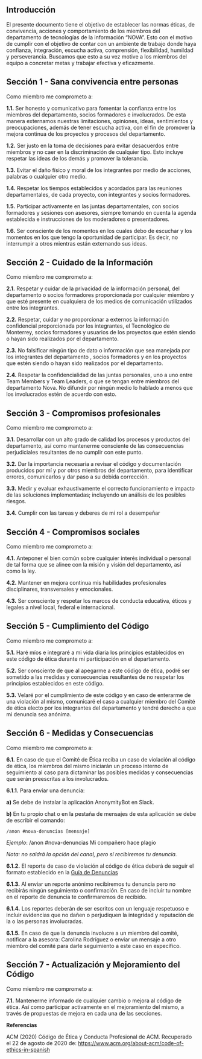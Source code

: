 ## Introducción

El presente documento tiene el objetivo de establecer las normas éticas, de convivencia, acciones y comportamiento de los miembros del departamento de tecnologías de la información “NOVA”. Esto con el motivo de cumplir con el objetivo de contar con un ambiente de trabajo donde haya confianza, integración, escucha activa, comprensión, flexibilidad, humildad y perseverancia. Buscamos que esto a su vez motive a los miembros del equipo  a concretar metas y trabajar efectiva y eficazmente.

## Sección 1  - Sana convivencia entre personas

Como miembro me comprometo a:

**1.1.** Ser honesto y comunicativo para fomentar la confianza entre los miembros del departamento, socios formadores e involucrados. De esta manera externamos nuestras limitaciones, opiniones, ideas, sentimientos y preocupaciones, además de tener escucha activa,  con el fin de promover la mejora continua de los proyectos y procesos del departamento.

**1.2.** Ser justo en la toma de decisiones para evitar desacuerdos entre miembros y no caer en la discriminación de cualquier tipo. Esto incluye respetar las ideas de los demás y promover la tolerancia.  

**1.3.** Evitar el daño físico y moral de los integrantes por medio de acciones, palabras o cualquier otro medio.

**1.4.** Respetar los tiempos establecidos y acordados para las reuniones departamentales, de cada proyecto, con integrantes y socios formadores.  

**1.5.** Participar activamente en las juntas departamentales, con socios formadores y sesiones con asesores, siempre tomando en cuenta la agenda establecida e instrucciones de los moderadores o presentadores.

**1.6.** Ser consciente de los momentos en los cuales debo de escuchar y los momentos en los que tengo la oportunidad de participar. Es decir, no interrumpir a otros mientras están externando sus ideas.
 
## Sección 2 - Cuidado de la Información

Como miembro me comprometo a:

**2.1.** Respetar y cuidar de la privacidad de la información personal, del departamento o socios formadores proporcionada por cualquier miembro y que esté presente en cualquiera de los medios de comunicación utilizados entre los integrantes. 

**2.2.** Respetar, cuidar y no proporcionar a externos la información confidencial proporcionada por los integrantes, el Tecnológico de Monterrey, socios formadores y usuarios de los proyectos que estén siendo o hayan sido realizados por el departamento.

**2.3.** No falsificar ningún tipo de dato o información que sea manejada por los integrantes del departamento , socios formadores y en los proyectos que estén siendo o hayan sido realizados por el departamento.

**2.4.** Respetar la confidencialidad de las juntas personales, uno a uno entre Team Members y Team Leaders, o que se tengan entre miembros del departamento Nova. No difundir por ningún medio lo hablado a menos que los involucrados estén de acuerdo con esto.

## Sección 3 - Compromisos profesionales

Como miembro me comprometo a:

**3.1.** Desarrollar con un alto grado de calidad los procesos y productos del departamento, así como mantenerme consciente de las consecuencias perjudiciales resultantes de no cumplir con este punto.

**3.2.** Dar la importancia necesaria a revisar el código y documentación producidos por mí y por otros miembros del departamento, para identificar errores, comunicarlos y dar paso a su debida corrección. 

**3.3.** Medir y evaluar exhaustivamente el correcto funcionamiento e impacto de las soluciones implementadas; incluyendo un análisis de los posibles riesgos.

**3.4.** Cumplir con las tareas y deberes de mi rol a desempeñar

## Sección 4 - Compromisos sociales

Como miembro me comprometo a:

**4.1.** Anteponer el bien común sobre cualquier interés individual o personal de tal forma que se alinee con la misión y visión del departamento, así como la ley.

**4.2.** Mantener en mejora continua mis habilidades profesionales disciplinares, transversales y emocionales.

**4.3.** Ser consciente y respetar los marcos de conducta educativa, éticos y legales a nivel local, federal e internacional.

## Sección 5 - Cumplimiento del Código

Como miembro me comprometo a: 

**5.1.** Haré míos e integraré a mi vida diaria los principios establecidos en este código de ética durante mi participación en el departamento.

**5.2.** Ser consciente de que al apegarme a este código de ética, podré ser sometido a las medidas y consecuencias resultantes de no respetar los principios establecidos en este código.

**5.3.** Velaré por el cumplimiento de este código y en caso de enterarme de una violación al mismo, comunicaré el caso a cualquier miembro del Comité de ética electo por los integrantes del departamento y tendré derecho a que mi denuncia sea anónima.

## Sección 6 - Medidas y Consecuencias

Como miembro me comprometo a: 

**6.1.** En caso de que el Comité de Ética reciba un caso de violación al código de ética, los miembros del mismo iniciarán un proceso interno de seguimiento al caso para dictaminar las posibles medidas y consecuencias que serán preescritas a los involucrados.
	
**6.1.1.** Para enviar una denuncia:

**a)** Se debe de instalar la aplicación AnonymityBot en Slack.

**b)** En tu propio chat o en la pestaña de mensajes de esta aplicación se debe de escribir el comando:   
 
`/anon #nova-denuncias [mensaje]`

_Ejemplo_: /anon #nova-denuncias Mi compañero hace plagio

_Nota: no saldrá la opción del canal, pero sí recibiremos tu denuncia._

**6.1.2.** El reporte de caso de violación al código de ética deberá de seguir el formato establecido en la [Guía de Denuncias](https://docs.google.com/document/d/1LhKs8SJBPKI114EX9VXu4flTEqm_Foxudgbyoli9xcA/edit)

**6.1.3.** Al enviar un reporte anónimo recibiremos tu denuncia pero no recibirás ningún seguimiento o confirmación. En caso de incluir tu nombre en el reporte de denuncia te confirmaremos de recibido.

**6.1.4.** Los reportes deberán de ser escritos con un lenguaje respetuoso e incluir evidencias que no dañen o perjudiquen la integridad y reputación de la o las personas involucradas.

**6.1.5.** En caso de que la denuncia involucre a un miembro del comité, notificar a la asesora: Carolina Rodríguez o enviar un mensaje a otro miembro del comité para darle seguimiento a este caso en específico.

## Sección 7 - Actualización y Mejoramiento del Código

Como miembro me comprometo a: 

**7.1.** Mantenerme informado de cualquier cambio o mejora al código de ética. Así como participar activamente en el mejoramiento del mismo, a través de propuestas de mejora en cada una de las secciones.

**Referencias**

ACM (2020) Código de Ética y Conducta Profesional de ACM. Recuperado el 22 de agosto de 2020 de: https://www.acm.org/about-acm/code-of-ethics-in-spanish

